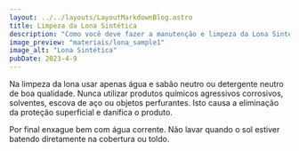 ```yaml
---
layout: ../../layouts/LayoutMarkdownBlog.astro
title: Limpeza da Lona Sintética
description: "Como você deve fazer a manutenção e limpeza da Lona Sintética"
image_preview: "materiais/lona_sample1"
image_alt: "Lona Sintética"
pubDate: 2023-4-9
---
```


Na limpeza da lona usar apenas água e sabão neutro ou detergente neutro de boa qualidade. Nunca utilizar produtos químicos agressivos corrosivos, solventes, escova de aço ou objetos perfurantes. Isto causa a eliminação da proteção superficial e danifica o produto.

Por final enxague bem com água corrente. Não lavar quando o sol estiver batendo diretamente na cobertura ou toldo.
